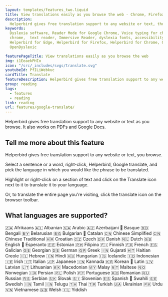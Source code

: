 ```yaml
---
layout: templates/features_two.liquid
title: View translations easily as you browse the web - Chrome, Firefox, Edge, Safari, iPad, iPhone
description:
  Helperbird gives free translation support to any website or text, though out your browsing.
keywords:
  Dyslexia software, Reader Mode for Google Chrome, Voice typing for chrome, Text to speech for
  chrome,  text reader, Immersive Reader, dyslexia fonts, accessibility software, dyslexia software,
  Helperbird for Edge, Helperbird for Firefox, Helperbird for Chrome, Opendyslexic for Chrome,
  OpenDyslexic

featurePageTitle: View translations easily as you browse the web
img: i1EeaekPHIo
icon: "/src/_includes/svgs/translate.svg"
youtubeId: PfILiWebkuc
cardTitle: Translate
featureDescription: Helperbird gives free translation support to any website, PDF or app.
group: reading
tags: 
  - features
  - reading
link: reading
url: features/google-translate/
---
```







Helperbird gives free translation support to any website or text as you browse. It also works on PDFs and Google Docs.


 


## Tell me more about this feature

Helperbird gives free translation support to any website or text, you browse.

Select a sentence or a word, right-click, Helperbird, Google translate, and pick the language in
which you would like the phrase to be translated.

Highlight or right-click on a section of text and click on the Translate icon next to it to translate it to your language. 

Or, to translate the entire page you're visiting, click the translate icon on the browser toolbar. 
      






## What languages are supported?


🇿🇦 Afrikaans 
🇦🇱 Albanian 
🇸🇦 Arabic 
🇦🇿 Azerbaijani 
🏴󠁥󠁳󠁰󠁶󠁿 Basque 
🇧🇩 Bengali 
🇧🇾 Belarusian 
🇧🇬 Bulgarian 
🏴󠁥󠁳󠁰󠁶󠁿 Catalan 
🇨🇳 Chinese Simplified 
🇨🇳 Chinese Traditional 
🇭🇷 Croatian 
🇨🇿 Czech 
🇩🇰 Danish 
🇳🇱 Dutch 
🇬🇧 English 
🏴󠁥󠁳󠁰󠁶󠁿 Esperanto 
🇪🇪 Estonian 
🇵🇭 Filipino 
🇫🇮 Finnish 
🇫🇷 French 
🇪🇸 Galician 
🇬🇪 Georgian 
🇩🇪 German 
🇬🇷 Greek 
🇮🇳 Gujarati 
🇭🇹 Haitian Creole 
🇮🇱 Hebrew 
🇮🇳 Hindi 
🇭🇺 Hungarian 
🇮🇸 Icelandic 
🇮🇩 Indonesian 
🇮🇪 Irish 
🇮🇹 Italian 
🇯🇵 Japanese 
🇮🇳 Kannada 
🇰🇷 Korean 
🏴󠁥󠁳󠁰󠁶󠁿 Latin 
🇱🇻 Latvian 
🇱🇹 Lithuanian 
🇲🇰 Macedonian 
🇲🇾 Malay 
🇲🇹 Maltese 
🇳🇴 Norwegian 
🇮🇷 Persian 
🇵🇱 Polish 
🇵🇹 Portuguese 
🇷🇴 Romanian 
🇷🇺 Russian 
🇷🇸 Serbian 
🇸🇰 Slovak 
🇸🇮 Slovenian 
🇪🇸 Spanish 
🏴󠁥󠁳󠁰󠁶󠁿 Swahili 
🇸🇪 Swedish 
🇮🇳 Tamil 
🇮🇳 Telugu 
🇹🇭 Thai 
🇹🇷 Turkish 
🇺🇦 Ukrainian 
🇵🇰 Urdu 
🇻🇳 Vietnamese 
🇬🇧 Welsh 
🇮🇱 Yiddish</p>




























